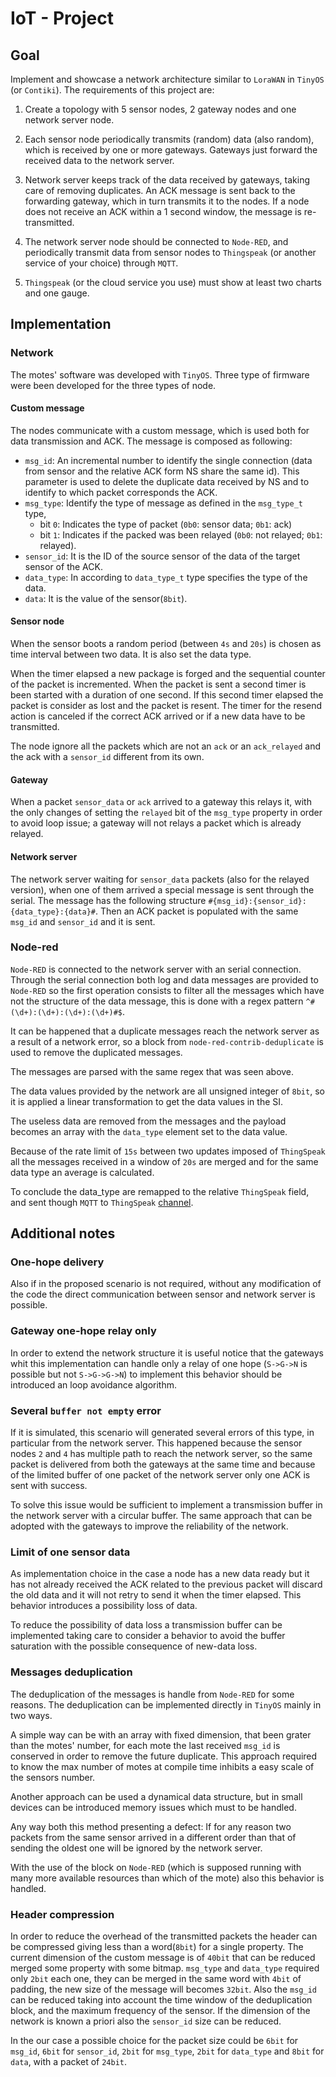# IoT - Project

## Goal

Implement and showcase a network architecture similar to `LoraWAN` in `TinyOS` (or `Contiki`). The requirements of this project are:

1. Create a topology with 5 sensor nodes, 2 gateway nodes and one network server node.

1. Each sensor node periodically transmits (random) data (also random), which is received by one or more gateways. Gateways just forward the received data to the network server.

1. Network server keeps track of the data received by gateways, taking care of removing duplicates. An ACK message is sent back to the forwarding gateway, which in turn transmits it to the nodes. If a node does not receive an ACK within a 1 second window, the message is re-transmitted.

1. The network server node should be connected to `Node-RED`, and periodically transmit data from sensor nodes to `Thingspeak` (or another service of your choice) through `MQTT`.

1. `Thingspeak` (or the cloud service you use) must show at least two charts and one gauge.

## Implementation

### Network

The motes' software was developed with `TinyOS`. Three type of firmware were been developed for the three types of node.

#### Custom message

The nodes communicate with a custom message, which is used both for data transmission and ACK. The message is composed as following:

- `msg_id`: An incremental number to identify the single connection (data from sensor and the relative ACK form NS share the same id). This parameter is used to delete the duplicate data received by NS and to identify to which packet corresponds the ACK.
- `msg_type`: Identify the type of message as defined in the `msg_type_t` type,
    - bit `0`: Indicates the type of packet (`0b0`: sensor data; `0b1`: ack)
    - bit `1`: Indicates if the packed was been relayed (`0b0`: not relayed; `0b1`: relayed).
- `sensor_id`: It is the ID of the source sensor of the data of the target sensor of the ACK.
- `data_type`: In according to `data_type_t` type specifies the type of the data.
- `data`: It is the value of the sensor(`8bit`).

#### Sensor node

When the sensor boots a random period (between `4s` and `20s`) is chosen as time interval between two data. It is also set the data type.

When the timer elapsed a new package is forged and the sequential counter of the packet is incremented. When the packet is sent a second timer is been started with a duration of one second. If this second timer elapsed the packet is consider as lost and the packet is resent. The timer for the resend action is canceled if the correct ACK arrived or if a new data have to be transmitted.

The node ignore all the packets which are not an `ack` or an `ack_relayed` and the ack with a `sensor_id` different from its own.

#### Gateway

When a packet `sensor_data` or `ack` arrived to a gateway this relays it, with the only changes of setting the `relayed` bit of the `msg_type` property in order to avoid loop issue; a gateway will not relays a packet which is already relayed.

#### Network server

The network server waiting for `sensor_data` packets (also for the relayed version), when one of them arrived a special message is sent through the serial. The message has the following structure `#{msg_id}:{sensor_id}:{data_type}:{data}#`. Then an ACK packet is populated with the same `msg_id` and `sensor_id` and it is sent.

### Node-red

`Node-RED` is connected to the network server with an serial connection. Through the serial connection both log and data messages are provided to `Node-RED` so the first operation consists to filter all the messages which have not the structure of the data message, this is done with a regex pattern `^#(\d+):(\d+):(\d+):(\d+)#$`.

It can be happened that a duplicate messages reach the network server as a result of a network error, so a block from `node-red-contrib-deduplicate` is used to remove the duplicated messages.

The messages are parsed with the same regex that was seen above.

The data values provided by the network are all unsigned integer of `8bit`, so it is applied a linear transformation to get the data values in the SI.

The useless data are removed from the messages and the payload becomes an array with the `data_type` element set to the data value.

Because of the rate limit of `15s` between two updates imposed of `ThingSpeak` all the messages received in a window of `20s` are merged and for the same data type an average is calculated.

To conclude the data_type are remapped to the relative `ThingSpeak` field, and sent though `MQTT` to `ThingSpeak` [channel](https://thingspeak.com/channels/1126451).

## Additional notes

### One-hope delivery

Also if in the proposed scenario is not required, without any modification of the code the direct communication between sensor and network server is possible.

### Gateway one-hope relay only

In order to extend the network structure it is useful notice that the gateways whit this implementation can handle only a relay of one hope (`S->G->N` is possible but not `S->G->G->N`) to implement this behavior should be introduced an loop avoidance algorithm.

### Several `buffer not empty` error

If it is simulated, this scenario will generated several errors of this type, in particular from the network server. This happened because the sensor nodes `2` and `4` has multiple path to reach the network server, so the same packet is delivered from both the gateways at the same time and because of the limited buffer of one packet of the network server only one ACK is sent with success.

To solve this issue would be sufficient to implement a transmission buffer in the network server with a circular buffer. The same approach that can be adopted with the gateways to improve the reliability of the network.

### Limit of one sensor data

As implementation choice in the case a node has a new data ready but it has not already received the ACK related to the previous packet will discard the old data and it will not retry to send it when the timer elapsed. This behavior introduces a possibility loss of data.

To reduce the possibility of data loss a transmission buffer can be implemented taking care to consider a behavior to avoid the buffer saturation with the possible consequence of new-data loss.

### Messages deduplication

The deduplication of the messages is handle from `Node-RED` for some reasons. The deduplication can be implemented directly in `TinyOS` mainly in two ways.

A simple way can be with an array with fixed dimension, that been grater than the motes' number, for each mote the last received `msg_id` is conserved in order to remove the future duplicate. This approach required to know the max number of motes at compile time inhibits a easy scale of the sensors number.

Another approach can be used a dynamical data structure, but in small devices can be introduced memory issues which must to be handled.

Any way both this method presenting a defect: If for any reason two packets from the same sensor arrived in a different order than that of sending the oldest one will be ignored by the network server.

With the use of the block on `Node-RED` (which is supposed running with many more available resources than which of the mote) also this behavior is handled.

### Header compression

In order to reduce the overhead of the transmitted packets the header can be compressed giving less than a word(`8bit`) for a single property. The current dimension of the custom message is of `40bit` that can be reduced merged some property with some bitmap. `msg_type` and `data_type` required only `2bit` each one, they can be merged in the same word with `4bit` of padding, the new size of the message will becomes `32bit`. Also the `msg_id` can be reduced taking into account the time window of the deduplication block, and the maximum frequency of the sensor. If the dimension of the network is known a priori also the `sensor_id` size can be reduced.

In the our case a possible choice for the packet size could be `6bit` for `msg_id`, `6bit` for `sensor_id`, `2bit` for `msg_type`, `2bit` for `data_type` and `8bit` for `data`, with a packet of `24bit`.